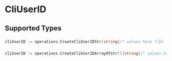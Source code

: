 # CliUserID


## Supported Types

### 

```go
cliUserID := operations.CreateCliUserIDStr(string{/* values here */})
```

### 

```go
cliUserID := operations.CreateCliUserIDArrayOfstr([]string{/* values here */})
```


